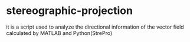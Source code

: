# stereographic-projection
it is a script used to analyze the directional information of the vector field calculated by MATLAB and Python(StrePro)
